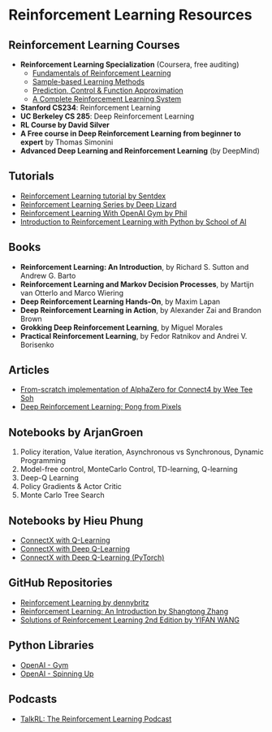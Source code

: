 # Reinforcement Learning Resources

## Reinforcement Learning Courses

- **Reinforcement Learning Specialization** (Coursera, free auditing)
  - [Fundamentals of Reinforcement Learning](https://www.coursera.org/learn/fundamentals-of-reinforcement-learning)
  - [Sample-based Learning Methods](https://www.coursera.org/learn/sample-based-learning-methods)
  - [Prediction, Control & Function Approximation](https://www.coursera.org/learn/prediction-control-function-approximation)
  - [A Complete Reinforcement Learning System](https://www.coursera.org/learn/complete-reinforcement-learning-system)
- **Stanford CS234**: Reinforcement Learning
- **UC Berkeley CS 285**: Deep Reinforcement Learning
- **RL Course by David Silver**
- **A Free course in Deep Reinforcement Learning from beginner to expert** by Thomas Simonini
- **Advanced Deep Learning and Reinforcement Learning** (by DeepMind)

## Tutorials

- [Reinforcement Learning tutorial by Sentdex](https://www.youtube.com/user/sentdex)
- [Reinforcement Learning Series by Deep Lizard](https://deeplizard.com/learn/video/PyQNfsGUnQA)
- [Reinforcement Learning With OpenAI Gym by Phil](https://www.youtube.com/watch?v=JNKvJEzuNsc)
- [Introduction to Reinforcement Learning with Python by School of AI](https://www.youtube.com/playlist?list=PLZbbT5o_s2xqYzmhtzyx6Skn8mELF0Nnq)

## Books

- **Reinforcement Learning: An Introduction**, by Richard S. Sutton and Andrew G. Barto
- **Reinforcement Learning and Markov Decision Processes**, by Martijn van Otterlo and Marco Wiering
- **Deep Reinforcement Learning Hands-On**, by Maxim Lapan
- **Deep Reinforcement Learning in Action**, by Alexander Zai and Brandon Brown
- **Grokking Deep Reinforcement Learning**, by Miguel Morales
- **Practical Reinforcement Learning**, by Fedor Ratnikov and Andrei V. Borisenko

## Articles

- [From-scratch implementation of AlphaZero for Connect4 by Wee Tee Soh](https://medium.com/@weeteesoh/from-scratch-implementation-of-alphazero-for-connect4-b76d5588a14a)
- [Deep Reinforcement Learning: Pong from Pixels](http://karpathy.github.io/2016/05/31/rl/)

## Notebooks by ArjanGroen

1. Policy iteration, Value iteration, Asynchronous vs Synchronous, Dynamic Programming
2. Model-free control, MonteCarlo Control, TD-learning, Q-learning
3. Deep-Q Learning
4. Policy Gradients & Actor Critic
5. Monte Carlo Tree Search

## Notebooks by Hieu Phung

- [ConnectX with Q-Learning](https://www.kaggle.com/)
- [ConnectX with Deep Q-Learning](https://www.kaggle.com/)
- [ConnectX with Deep Q-Learning (PyTorch)](https://www.kaggle.com/)

## GitHub Repositories

- [Reinforcement Learning by dennybritz](https://github.com/dennybritz/reinforcement-learning)
- [Reinforcement Learning: An Introduction by Shangtong Zhang](https://github.com/ShangtongZhang/reinforcement-learning-an-introduction)
- [Solutions of Reinforcement Learning 2nd Edition by YIFAN WANG](https://github.com/)

## Python Libraries

- [OpenAI - Gym](https://gym.openai.com/)
- [OpenAI - Spinning Up](https://spinningup.openai.com/en/latest/)

## Podcasts

- [TalkRL: The Reinforcement Learning Podcast](https://www.talkrl.com/)
